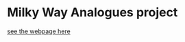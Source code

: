 # Milky Way Analogues project


[see the webpage here](https://miguel-aragon.github.io/Milky-Way/)

